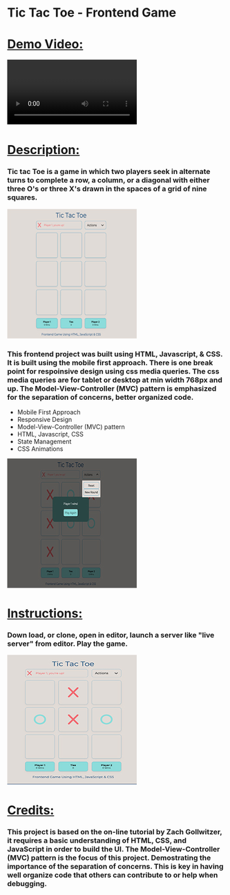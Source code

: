 # Tic Tac Toe - Frontend Game
# <u>Demo Video: </u>

<video controls src="Tic_Tac_Toe_Project_Presentation.mp4" type="video/mp4" style="max-width: 500px;">
</video>
<!-- <audio controls src="Tic_Tac_Toe_Project_Presentation1_audio.m4a"></audio> -->

# <u>Description: </u>
### Tic tac Toe is a game in which two players seek in alternate turns to complete a row, a column, or a diagonal with either three O's or three X's drawn in the spaces of a grid of nine squares.
  ![Screenshot of the landing page of the Tic Tac Toe Game.](/TicTacToe_ScreenShot1.jpg)
### This frontend project was built using HTML, Javascript, & CSS. It is built using the mobile first approach. There is one break point for respoinsive design using css media queries. The css media queries are for tablet or desktop at min width 768px and up. The Model-View-Controller (MVC) pattern is emphasized for the separation of concerns, better organized code.

 - Mobile First Approach
 - Responsive Design
 - Model-View-Controller (MVC) pattern
 - HTML, Javascript, CSS
 - State Management
 - CSS Animations

  ![Screenshot of the landing page of the Tic Tac Toe Game.](/TicTacToe_ScreenShot2Win.jpg)
 

# <u>Instructions:</u>
### Down load, or clone, open in editor, launch a server like "live server" from editor. Play the game. 
  ![Screenshot of the Tic Tac Toe Game Win!.](/TicTacToe_ScreenShot3_Play.jpg)
  
# <u>Credits:</u>
### This project is based on the on-line tutorial by Zach Gollwitzer, it requires a basic understanding of HTML, CSS, and JavaScript in order to build the UI. The Model-View-Controller (MVC) pattern is the focus of this project. Demostrating the importance of the separation of concerns. This is key in having well organize code that others can contribute to or help when debugging. 





